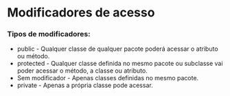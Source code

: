 # Modificadores de acesso

### Tipos de modificadores:

- public - Qualquer classe de qualquer pacote poderá acessar o atributo ou método.
- protected - Qualquer classe definida no mesmo pacote ou subclasse vai poder acessar o método, a classe ou atributo.
- Sem modificador - Apenas classes definidas no mesmo pacote.
- private - Apenas a própria classe pode acessar.